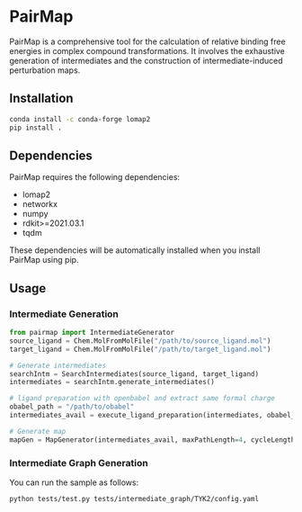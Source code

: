# PairMap

PairMap is a comprehensive tool for the calculation of relative binding free energies in complex compound transformations. It involves the exhaustive generation of intermediates and the construction of intermediate-induced perturbation maps.

## Installation

```bash
conda install -c conda-forge lomap2
pip install .
```

## Dependencies

PairMap requires the following dependencies:

- lomap2
- networkx
- numpy
- rdkit>=2021.03.1
- tqdm

These dependencies will be automatically installed when you install PairMap using pip.

## Usage

### Intermediate Generation
```python
from pairmap import IntermediateGenerator
source_ligand = Chem.MolFromMolFile("/path/to/source_ligand.mol")
target_ligand = Chem.MolFromMolFile("/path/to/target_ligand.mol")

# Generate intermediates
searchIntm = SearchIntermediates(source_ligand, target_ligand)
intermediates = searchIntm.generate_intermediates()

# ligand preparation with openbabel and extract same formal charge
obabel_path = "/path/to/obabel"
intermediates_avail = execute_ligand_preparation(intermediates, obabel_path = obabel_path, extract_same_formal_charge=True)

# Generate map
mapGen = MapGenerator(intermediates_avail, maxPathLength=4, cycleLength=3, maxOptimalPathLength=3, jobs=-1)

```

### Intermediate Graph Generation

You can run the sample as follows:

```
python tests/test.py tests/intermediate_graph/TYK2/config.yaml
```
